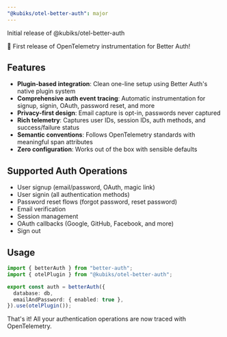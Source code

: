 ```yaml
---
"@kubiks/otel-better-auth": major
---
```


Initial release of @kubiks/otel-better-auth

🎉 First release of OpenTelemetry instrumentation for Better Auth!

## Features

- **Plugin-based integration**: Clean one-line setup using Better Auth's native plugin system
- **Comprehensive auth event tracing**: Automatic instrumentation for signup, signin, OAuth, password reset, and more
- **Privacy-first design**: Email capture is opt-in, passwords never captured
- **Rich telemetry**: Captures user IDs, session IDs, auth methods, and success/failure status
- **Semantic conventions**: Follows OpenTelemetry standards with meaningful span attributes
- **Zero configuration**: Works out of the box with sensible defaults

## Supported Auth Operations

- User signup (email/password, OAuth, magic link)
- User signin (all authentication methods)
- Password reset flows (forgot password, reset password)
- Email verification
- Session management
- OAuth callbacks (Google, GitHub, Facebook, and more)
- Sign out

## Usage

```typescript
import { betterAuth } from "better-auth";
import { otelPlugin } from "@kubiks/otel-better-auth";

export const auth = betterAuth({
  database: db,
  emailAndPassword: { enabled: true },
}).use(otelPlugin());
```

That's it! All your authentication operations are now traced with OpenTelemetry.
